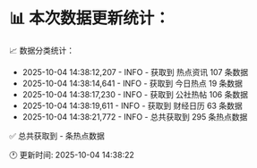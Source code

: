 📊 本次数据更新统计：
==========================

📈 数据分类统计：
- 2025-10-04 14:38:12,207 - INFO - 获取到 热点资讯 107 条数据
- 2025-10-04 14:38:14,641 - INFO - 获取到 今日热点 19 条数据
- 2025-10-04 14:38:17,230 - INFO - 获取到 公社热帖 106 条数据
- 2025-10-04 14:38:19,611 - INFO - 获取到 财经日历 63 条数据
- 2025-10-04 14:38:21,772 - INFO - 总共获取到 295 条热点数据

✅ 总共获取到 - 条热点数据

🕐 更新时间: 2025-10-04 14:38:22
